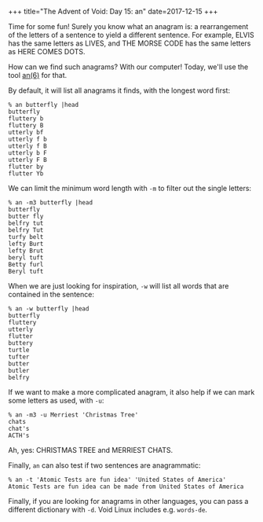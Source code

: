 +++
title="The Advent of Void: Day 15: an"
date=2017-12-15
+++

Time for some fun!  Surely you know what an anagram is:
a rearrangement of the letters of a sentence to yield a different sentence.
For example, ELVIS has the same letters as LIVES,
and THE MORSE CODE has the same letters as HERE COMES DOTS.

How can we find such anagrams? With our computer! Today, we'll use the tool
[an(6)](https://man.voidlinux.eu/an.6) for that.

By default, it will list all anagrams it finds, with the longest word first:

```
% an butterfly |head    
butterfly
fluttery b
fluttery B
utterly bf
utterly f b
utterly f B
utterly b F
utterly F B
flutter by
flutter Yb
```

We can limit the minimum word length with `-m` to filter out the
single letters:

```
% an -m3 butterfly |head
butterfly
butter fly
belfry tut
belfry Tut
turfy belt
lefty Burt
lefty Brut
beryl tuft
Betty furl
Beryl tuft
```

When we are just looking for inspiration, `-w` will list all words
that are contained in the sentence:

```
% an -w butterfly |head 
butterfly
fluttery
utterly
flutter
buttery
turtle
tufter
butter
butler
belfry
```

If we want to make a more complicated anagram, it also help if we can
mark some letters as used, with `-u`:

```
% an -m3 -u Merriest 'Christmas Tree' 
chats
chat's
ACTH's
```

Ah, yes: CHRISTMAS TREE and MERRIEST CHATS.

Finally, `an` can also test if two sentences are anagrammatic:

```
% an -t 'Atomic Tests are fun idea' 'United States of America' 
Atomic Tests are fun idea can be made from United States of America
```

Finally, if you are looking for anagrams in other languages,
you can pass a different dictionary with `-d`.
Void Linux includes e.g. `words-de`.
